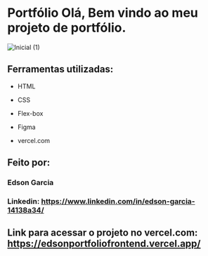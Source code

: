 # Portfólio Olá, Bem vindo ao meu projeto de portfólio.

![Inicial (1)](https://github.com/ednosmab/portfolio_frontend/assets/37445442/01fadd7c-2cd5-4ab1-9d6f-b6f030cb54fa)

## Ferramentas utilizadas:

* HTML

* CSS

* Flex-box

* Figma

* vercel.com

## Feito por:

### Edson Garcia

### Linkedin: https://www.linkedin.com/in/edson-garcia-14138a34/

## Link para acessar o projeto no vercel.com: https://edsonportfoliofrontend.vercel.app/ 
